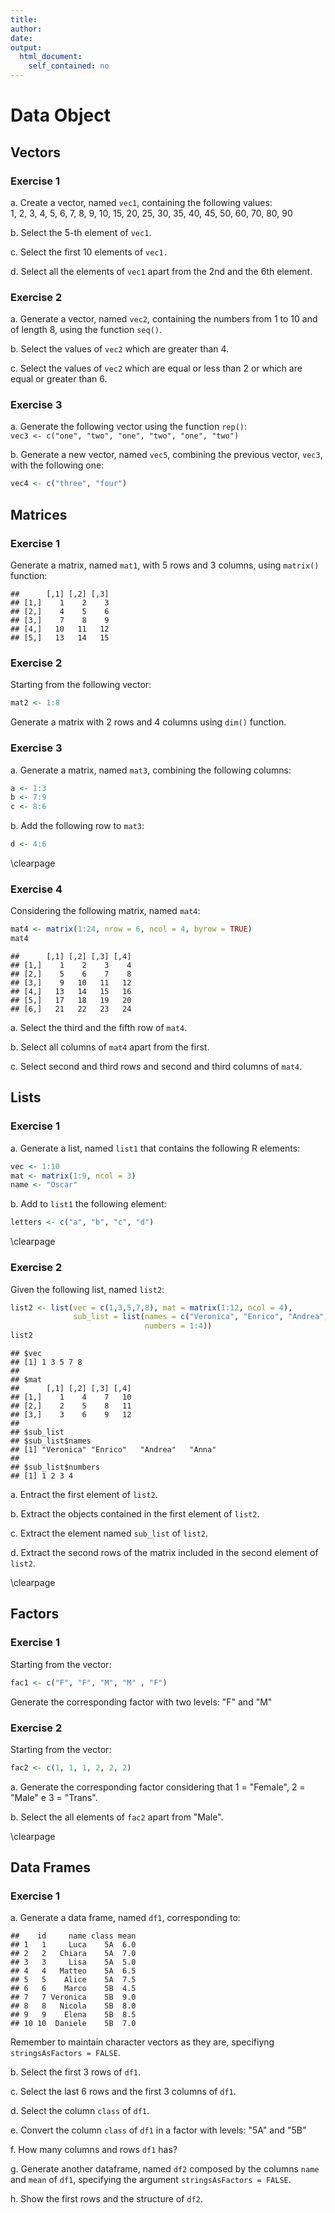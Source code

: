 ```yaml
---
title: 
author:
date: 
output:
  html_document:
    self_contained: no
---
```



 
# Data Object
## Vectors
### Exercise 1

a. Create a vector, named `vec1`, containing the following values:  
1, 2, 3, 4, 5, 6, 7, 8, 9, 10, 15, 20, 25, 30, 35, 40, 45, 50, 60, 70, 80, 90    


b. Select the 5-th element of `vec1`. 


c. Select the first 10 elements of `vec1.`  


d. Select all the elements of `vec1` apart from the 2nd and the 6th element.  



### Exercise 2

a. Generate a vector, named `vec2`, containing the numbers from 1 to 10 and of length 8, using the function `seq()`.  


b. Select the values of `vec2` which are greater than 4.  


c. Select the values of `vec2` which are equal or less than 2 or which are equal or greater than 6.  



### Exercise 3

a. Generate the following vector using the function `rep()`:   
`vec3 <- c("one", "two", "one", "two", "one", "two")`  



b. Generate a new vector, named `vec5`, combining the previous vector, `vec3`, with the following one:   
 

```r
vec4 <- c("three", "four")
```



## Matrices

### Exercise 1

Generate a matrix, named `mat1`, with 5 rows and 3 columns, using `matrix()` function:


```
##      [,1] [,2] [,3]
## [1,]    1    2    3
## [2,]    4    5    6
## [3,]    7    8    9
## [4,]   10   11   12
## [5,]   13   14   15
```






### Exercise 2

Starting from the following vector:  

```r
mat2 <- 1:8
```

Generate a matrix with 2 rows and 4 columns using `dim()` function. 




### Exercise 3

a. Generate a matrix, named `mat3`, combining the following columns:

```r
a <- 1:3
b <- 7:9
c <- 8:6
```



b. Add the following row to `mat3`: 


```r
d <- 4:6
```




\clearpage

### Exercise 4

Considering the following matrix, named `mat4`:


```r
mat4 <- matrix(1:24, nrow = 6, ncol = 4, byrow = TRUE)
mat4
```

```
##      [,1] [,2] [,3] [,4]
## [1,]    1    2    3    4
## [2,]    5    6    7    8
## [3,]    9   10   11   12
## [4,]   13   14   15   16
## [5,]   17   18   19   20
## [6,]   21   22   23   24
```

a. Select the third and the fifth row of `mat4`.  


b. Select all columns of `mat4` apart from the first.  


c. Select second and third rows and second and third columns of `mat4`.  



## Lists

### Exercise 1

a. Generate a list, named `list1` that contains the following R elements:


```r
vec <- 1:10
mat <- matrix(1:9, ncol = 3)
name <- "Oscar"
```



b. Add to `list1` the following element:


```r
letters <- c("a", "b", "c", "d")
```



\clearpage

### Exercise 2

Given the following list, named `list2`:

```r
list2 <- list(vec = c(1,3,5,7,8), mat = matrix(1:12, ncol = 4), 
              sub_list = list(names = c("Veronica", "Enrico", "Andrea", "Anna"), 
                              numbers = 1:4))
list2
```

```
## $vec
## [1] 1 3 5 7 8
## 
## $mat
##      [,1] [,2] [,3] [,4]
## [1,]    1    4    7   10
## [2,]    2    5    8   11
## [3,]    3    6    9   12
## 
## $sub_list
## $sub_list$names
## [1] "Veronica" "Enrico"   "Andrea"   "Anna"    
## 
## $sub_list$numbers
## [1] 1 2 3 4
```

a. Entract the first element of `list2`.  


b. Extract the objects contained in the first element of `list2`.  


c. Extract the element named `sub_list` of `list2`.  


d. Extract the second rows of the matrix included in the second element of `list2`.  


\clearpage

## Factors

### Exercise 1

Starting from the vector:  

```r
fac1 <- c("F", "F", "M", "M" , "F")
```

Generate the corresponding factor with two levels: "F" and "M"



### Exercise 2

Starting from the vector:  

```r
fac2 <- c(1, 1, 1, 2, 2, 2) 
```

a. Generate the corresponding factor considering that 1 = "Female", 2 = "Male" e 3 = "Trans".  


b. Select the all elements of `fac2` apart from "Male".     


\clearpage

## Data Frames


### Exercise 1

a. Generate a data frame, named `df1`, corresponding to:


```
##    id     name class mean
## 1   1     Luca    5A  6.0
## 2   2   Chiara    5A  7.0
## 3   3     Lisa    5A  5.0
## 4   4   Matteo    5A  6.5
## 5   5    Alice    5A  7.5
## 6   6    Marco    5B  4.5
## 7   7 Veronica    5B  9.0
## 8   8   Nicola    5B  8.0
## 9   9    Elena    5B  8.5
## 10 10  Daniele    5B  7.0
```

Remember to maintain character vectors as they are, specifiyng `stringsAsFactors = FALSE`.    



b. Select the first 3 rows of `df1`.  


c. Select the last 6 rows and the first 3 columns of `df1`.    


d. Select the column `class` of `df1`.   


e. Convert the column `class` of `df1` in a factor with levels: "5A" and "5B"


f. How many columns and rows `df1` has?   


g. Generate another dataframe, named `df2` composed by the columns `name` and `mean` of `df1`, specifying the argument `stringsAsFactors = FALSE`.   


h. Show the first rows and the structure of `df2`.    






